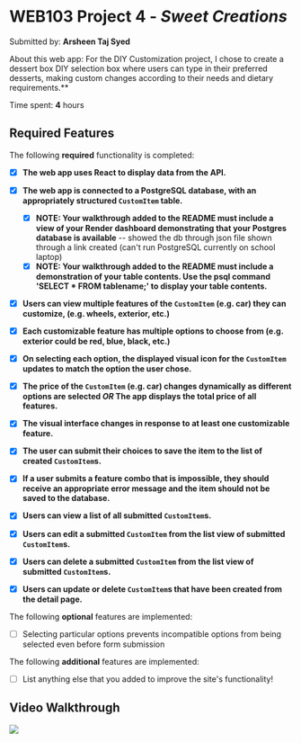 # WEB103 Project 4 - *Sweet Creations*

Submitted by: **Arsheen Taj Syed**

About this web app: For the DIY Customization project, I chose to create a dessert box DIY selection box where users can type in their preferred desserts, making custom changes according to their needs and dietary requirements.**

Time spent: **4** hours

## Required Features

The following **required** functionality is completed:

<!-- Make sure to check off completed functionality below -->
- [X] **The web app uses React to display data from the API.**
- [X] **The web app is connected to a PostgreSQL database, with an appropriately structured `CustomItem` table.**
  - [X]  **NOTE: Your walkthrough added to the README must include a view of your Render dashboard demonstrating that your Postgres database is available** -- showed the db through json file shown through a link created (can't run PostgreSQL currently on school laptop)
  - [X]  **NOTE: Your walkthrough added to the README must include a demonstration of your table contents. Use the psql command 'SELECT * FROM tablename;' to display your table contents.**
- [X] **Users can view **multiple** features of the `CustomItem` (e.g. car) they can customize, (e.g. wheels, exterior, etc.)**
- [X] **Each customizable feature has multiple options to choose from (e.g. exterior could be red, blue, black, etc.)**
- [X] **On selecting each option, the displayed visual icon for the `CustomItem` updates to match the option the user chose.**
- [X] **The price of the `CustomItem` (e.g. car) changes dynamically as different options are selected *OR* The app displays the total price of all features.**
- [X] **The visual interface changes in response to at least one customizable feature.**
- [X] **The user can submit their choices to save the item to the list of created `CustomItem`s.**
- [X] **If a user submits a feature combo that is impossible, they should receive an appropriate error message and the item should not be saved to the database.**
- [X] **Users can view a list of all submitted `CustomItem`s.**
- [X] **Users can edit a submitted `CustomItem` from the list view of submitted `CustomItem`s.**
- [X] **Users can delete a submitted `CustomItem` from the list view of submitted `CustomItem`s.**
- [X] **Users can update or delete `CustomItem`s that have been created from the detail page.**


The following **optional** features are implemented:

- [ ] Selecting particular options prevents incompatible options from being selected even before form submission

The following **additional** features are implemented:

- [ ] List anything else that you added to improve the site's functionality!

## Video Walkthrough

<div>
    <a href="https://www.loom.com/share/d5d5b16b04dd4fa8bc19b78d7ff96ee9">
    </a>
    <a href="https://www.loom.com/share/d5d5b16b04dd4fa8bc19b78d7ff96ee9">
      <img style="max-width:300px;" src="https://cdn.loom.com/sessions/thumbnails/d5d5b16b04dd4fa8bc19b78d7ff96ee9-e64c558e8917d23b-full-play.gif">
    </a>
  </div>
